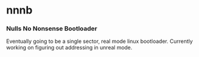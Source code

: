 # nnnb
### Nulls No Nonsense Bootloader

Eventually going to be a single sector, real mode linux bootloader.
Currently working on figuring out addressing in unreal mode.
